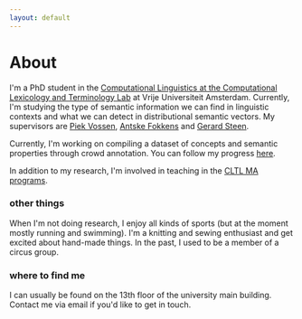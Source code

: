 ```yaml
---
layout: default
---
```




# About

I'm a PhD student in the [Computational Linguistics at the Computational Lexicology and Terminology Lab](http://www.cltl.nl/) at Vrije Universiteit Amsterdam. Currently, I'm studying the type of semantic information we can find in linguistic contexts and what we can detect in distributional semantic vectors. My supervisors are [Piek Vossen](http://vossen.info/), [Antske Fokkens](http://wordpress.let.vupr.nl/antske/) and [Gerard Steen](https://www.uva.nl/profiel/s/t/g.j.steen/g.j.steen.html).

Currently, I'm working on compiling a dataset of concepts and semantic properties through crowd annotation. You can follow my progress [here](crowdproperties.md). 

In addition to my research, I'm involved in teaching in the [CLTL MA programs](http://www.cltl.nl/teaching/human-language-technology/hlt-course-overview-2018-2019/).

### other things

When I'm not doing research, I enjoy all kinds of sports (but at the moment mostly running and swimming). I'm a knitting and sewing enthusiast and get excited about hand-made things. In the past, I used to be a member of a circus group.

### where to find me
I can usually be found on the 13th floor of the university main building. Contact me via email if you'd like to get in touch.
